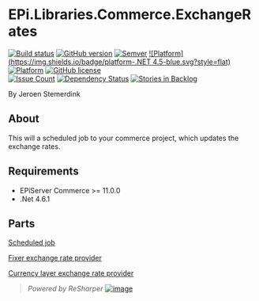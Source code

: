 # EPi.Libraries.Commerce.ExchangeRates

[![Build status](https://ci.appveyor.com/api/projects/status/d5ruha0q93g536ud?svg=true)](https://ci.appveyor.com/project/jstemerdink/epi-libraries-commerce-exchangerates)
[![GitHub version](https://badge.fury.io/gh/jstemerdink%2FEPi.Libraries.Commerce.ExchangeRates.svg)](http://badge.fury.io/gh/jstemerdink%2FEPi.Libraries.Commerce.ExchangeRates)
[![Semver](http://img.shields.io/SemVer/2.0.0.png)](http://semver.org/spec/v2.0.0.html)
[![Platform](https://img.shields.io/badge/platform-.NET 4.5-blue.svg?style=flat)](https://msdn.microsoft.com/en-us/library/w0x726c2%28v=vs.110%29.aspx)
[![Platform](https://img.shields.io/badge/EPiServer%20Commerce-%2011.0.0-orange.svg?style=flat)](http://world.episerver.com/commerce/)
[![GitHub license](https://img.shields.io/badge/license-MIT%20license-blue.svg?style=flat)](LICENSE)  
[![Issue Count](https://codeclimate.com/github/jstemerdink/EPi.Libraries.Commerce.ExchangeRates/badges/issue_count.svg)](https://codeclimate.com/github/jstemerdink/EPi.Libraries.Commerce.ExchangeRates)
[![Dependency Status](https://www.versioneye.com/user/projects/57a8fb3de5d599004970464e/badge.svg?style=flat-square)](https://www.versioneye.com/user/projects/57a8fb3de5d599004970464e)
[![Stories in Backlog](https://badge.waffle.io/jstemerdink/EPi.Libraries.Commerce.ExchangeRates.svg?label=enhancement&title=Backlog)](http://waffle.io/jstemerdink/EPi.Libraries.Commerce.ExchangeRates)

By Jeroen Stemerdink

## About
This will a scheduled job to your commerce project, which updates the exchange rates.

## Requirements

* EPiServer Commerce >= 11.0.0
* .Net 4.6.1

## Parts

[Scheduled job](EPi.Libraries.Commerce.ExchangeRates/README.md)

[Fixer exchange rate provider](EPi.Libraries.Commerce.ExchangeRates.Fixer/README.md)

[Currency layer exchange rate provider](EPi.Libraries.Commerce.ExchangeRates.CurrencyLayer/README.md)

> *Powered by ReSharper*
> [![image](https://i0.wp.com/jstemerdink.files.wordpress.com/2017/08/logo_resharper.png)](http://jetbrains.com)
